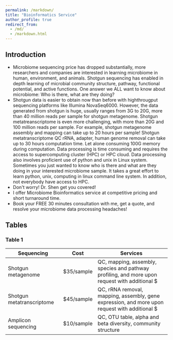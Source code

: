```yaml
---
permalink: /markdown/
title: "Bioinformatics Service"
author_profile: true
redirect_from: 
  - /md/
  - /markdown.html
---
```


## Introduction

* Microbiome sequencing price has dropped substantially, more researchers and companies are interested in learning microbiome in human, environment, and animals. Shotgun sequencing has enabled in depth learning of microbial community structure, pathway, functional potential, and active functions. One answer we ALL want to know about microbiome: Who is there, what are they doing? 
* Shotgun data is easier to obtain now than before with highthrougput sequencing platforms like Illumina NovaSeq6000. However, the data generated from shotgun is huge, usually ranges from 3G to 20G, more than 40 million reads per sample for shotgun metagenome. Shotgun metatreanscriptome is even more challenging, with more than 20G and 100 million reads per sample. For example, shotgun metagenome assembly and mapping can take up to 20 hours per sample! Shotgun metatranscriptome QC rRNA, adapter, human genome removal can take up to 30 hours computation time. Let alone consuming 100G memory during computation. Data processing is time consuming and requires the access to supercomputing cluster (HPC) or HPC cloud. Data processing also involves proficient use of python and unix in Linux system. Sometimes you just wanted to know who is there and what are they doing in your interested microbiome sample. It takes a great effort to learn python, unix, computing in linux command line system. In addition, not everybody have access to HPC. 
* Don't worry! Dr. Shen get you covered!
* I offer Microbiome Bioinformatics service at competitive pricing and short turnaround time. 
* Book your FREE 30 minutes consultation with me, get a quote, and resolve your microbiome data processing headaches!


## Tables

### Table 1

| Sequencing          | Cost   | Services                                                             |
| --------         | ------ | ------------------------------------------------------------ |
| Shotgun metagenome| $35/sample| QC, mapping, assembly, species and pathway profiling, and more upon request with additional $|
| Shotgun metatranscriptome| $45/sample   | QC, rRNA removal, mapping, assembly, gene expression, and more upon request with additional $|
| Amplicon sequencing| $10/sample   | QC, OTU table, alpha and beta diversity, community structure|

